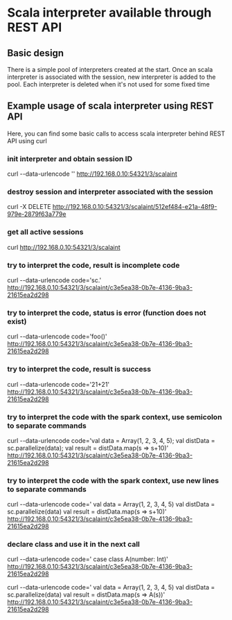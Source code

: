 # Scala interpreter available through REST API

## Basic design
There is a simple pool of interpreters created at the start. Once an scala interpreter is associated with
the session, new interpreter is added to the pool. Each interpreter is deleted when it's not used for some
fixed time

## Example usage of scala interpreter using REST API
Here, you can find some basic calls to access scala interpreter behind REST API using curl

### init interpreter and obtain session ID
curl --data-urlencode '' http://192.168.0.10:54321/3/scalaint

### destroy session and interpreter associated with the session
curl -X DELETE http://192.168.0.10:54321/3/scalaint/512ef484-e21a-48f9-979e-2879f63a779e

### get all active sessions
curl http://192.168.0.10:54321/3/scalaint

### try to interpret the code, result is incomplete code
curl --data-urlencode code='sc.' http://192.168.0.10:54321/3/scalaint/c3e5ea38-0b7e-4136-9ba3-21615ea2d298

### try to interpret the code, status is error (function does not exist)
curl --data-urlencode code='foo()' http://192.168.0.10:54321/3/scalaint/c3e5ea38-0b7e-4136-9ba3-21615ea2d298

### try to interpret the code, result is success
curl --data-urlencode code='21+21' http://192.168.0.10:54321/3/scalaint/c3e5ea38-0b7e-4136-9ba3-21615ea2d298

### try to interpret the code with the spark context, use semicolon to separate commands
curl --data-urlencode code='val data = Array(1, 2, 3, 4, 5); val distData = sc.parallelize(data); val result = distData.map(s => s+10)' http://192.168.0.10:54321/3/scalaint/c3e5ea38-0b7e-4136-9ba3-21615ea2d298

### try to interpret the code with the spark context, use new lines to separate commands
curl --data-urlencode code='
val data = Array(1, 2, 3, 4, 5)
val distData = sc.parallelize(data)
val result = distData.map(s => s+10)' http://192.168.0.10:54321/3/scalaint/c3e5ea38-0b7e-4136-9ba3-21615ea2d298

### declare class and use it in the next call
curl --data-urlencode code='
case class A(number: Int)' http://192.168.0.10:54321/3/scalaint/c3e5ea38-0b7e-4136-9ba3-21615ea2d298

curl --data-urlencode code='
val data = Array(1, 2, 3, 4, 5)
val distData = sc.parallelize(data)
val result = distData.map(s => A(s))' http://192.168.0.10:54321/3/scalaint/c3e5ea38-0b7e-4136-9ba3-21615ea2d298

